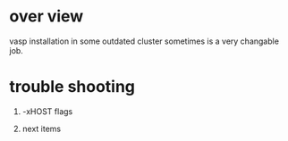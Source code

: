 # over view
vasp installation in some outdated cluster sometimes is a very changable job.

# trouble shooting
1. -xHOST flags


2. next items
